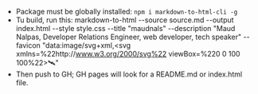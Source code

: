 - Package must be globally installed: `npm i markdown-to-html-cli -g`
- Tu build, run this: markdown-to-html --source source.md --output index.html --style style.css --title "maudnals" --description "Maud Nalpas, Developer Relations Engineer, web developer, tech speaker" --favicon "data:image/svg+xml,<svg xmlns=%22http://www.w3.org/2000/svg%22 viewBox=%220 0 100 100%22><text y=%22.9em%22 font-size=%2290%22>🛰️</text></svg>"
- Then push to GH; GH pages will look for a README.md or index.html file.